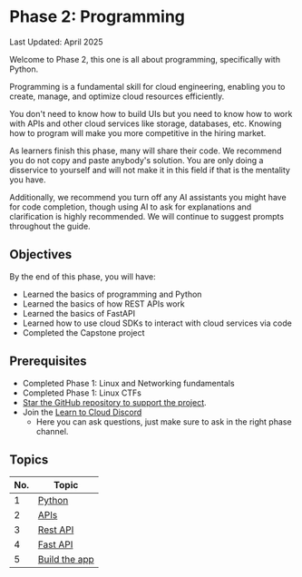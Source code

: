 # Phase 2: Programming

Last Updated: April 2025

Welcome to Phase 2, this one is all about programming, specifically with Python.

Programming is a fundamental skill for cloud engineering, enabling you to create, manage, and optimize cloud resources efficiently.

You don't need to know how to build UIs but you need to know how to work with APIs and other cloud services like storage, databases, etc. Knowing how to program will make you more competitive in the hiring market.

As learners finish this phase, many will share their code. We recommend you do not copy and paste anybody's solution. You are only doing a disservice to yourself and will not make it in this field if that is the mentality you have.

Additionally, we recommend you turn off any AI assistants you might have for code completion, though using AI to ask for explanations and clarification is highly recommended. We will continue to suggest prompts throughout the guide.

## Objectives

By the end of this phase, you will have:

- Learned the basics of programming and Python
- Learned the basics of how  REST APIs work
- Learned the basics of FastAPI
- Learned how to use cloud SDKs to interact with cloud services via code
- Completed the Capstone project

## Prerequisites

- Completed Phase 1: Linux and Networking fundamentals
- Completed Phase 1: Linux CTFs
- [Star the GitHub repository to support the project](https://github.com/learntocloud/learn-to-cloud).
- Join the [Learn to Cloud Discord](https://discord.gg/Qymw28nQX6)
    - Here you can ask questions, just make sure to ask in the right phase channel.

## Topics

| No. | Topic
|-----|------------------------------
| 1   | [Python](1-python.md)
| 2   | [APIs](2-api.md)  
| 3   | [Rest API](3-fastapi.md)
| 4   | [Fast API](4-databases.md)
| 5   | [Build the app](5-build-app.md)
